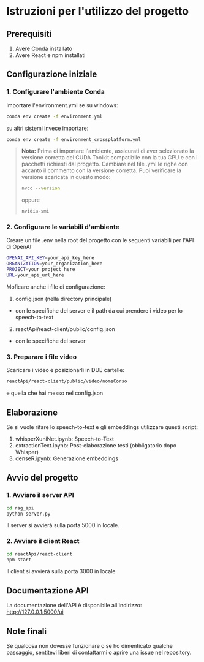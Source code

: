 # Istruzioni per l'utilizzo del progetto

## Prerequisiti
1. Avere Conda installato
2. Avere React e npm installati

## Configurazione iniziale

### 1. Configurare l'ambiente Conda
Importare l'environment.yml se su windows:
```bash
conda env create -f environment.yml
```
su altri sistemi invece importare:
```bash
conda env create -f environment_crossplatform.yml
```
> **Nota:** Prima di importare l'ambiente, assicurati di aver selezionato la versione corretta del CUDA Toolkit compatibile con la tua GPU e con i pacchetti richiesti dal progetto.
> Cambiare nel file .yml le righe con accanto il commento con la versione corretta.
> Puoi verificare la versione scaricata in questo modo:
> ```bash
> nvcc --version
> ```
> oppure
> ```bash
> nvidia-smi
> ```

### 2. Configurare le variabili d'ambiente
Creare un file .env nella root del progetto con le seguenti variabili per l'API di OpenAI:
```bash
OPENAI_API_KEY=your_api_key_here
ORGANIZATION=your_organization_here
PROJECT=your_project_here
URL=your_api_url_here
```
Moficare anche i file di configurazione:
1. config.json (nella directory principale)
 - con le specifiche del server e il path da cui prendere i video per lo speech-to-text
2. reactApi/react-client/public/config.json
 - con le specifiche del server

### 3. Preparare i file video
Scaricare i video e posizionarli in DUE cartelle:
```bash
reactApi/react-client/public/video/nomeCorso
```
e quella che hai messo nel config.json

## Elaborazione 
Se si vuole rifare lo speech-to-text e gli embeddings utilizzare questi script:
1. whisperXuniNet.ipynb: Speech-to-Text
2. extractionText.ipynb: Post-elaborazione testi (obbligatorio dopo Whisper)
3. denseR.ipynb: Generazione embeddings

## Avvio del progetto

### 1. Avviare il server API
```bash
cd rag_api
python server.py
```
Il server si avvierà sulla porta 5000 in locale.

### 2. Avviare il client React
```bash
cd reactApi/react-client
npm start
```
Il client si avvierà sulla porta 3000 in locale

## Documentazione API
La documentazione dell'API è disponibile all'indirizzo:
http://127.0.0.1:5000/ui

## Note finali
Se qualcosa non dovesse funzionare o se ho dimenticato qualche passaggio, sentitevi liberi di contattarmi o aprire una issue nel repository.